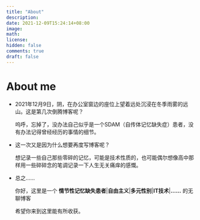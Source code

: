 ```yaml
---
title: "About"
description: 
date: 2021-12-09T15:24:14+08:00
image: 
math: 
license: 
hidden: false
comments: true
draft: false
---
```


# About me

* 2021年12月9日，阴，在办公室窗边的座位上望着远处沉浸在冬季雨雾的远山。这是第几次倒腾博客呢？

    呜呼，忘掉了，没办法自己似乎是一个SDAM（自传体记忆缺失症）患者，没有办法记得曾经经历的事情的细节。

* 这一次又是因为什么想要再度写博客呢？
    
    想记录一些自己那些零碎的记忆，可能是技术性质的，也可能偶尔想像高中那样用一些碎碎念的笔调记录一下人生无关痛痒的感慨。

* 总之......
    
    你好，这里是一个 **情节性记忆缺失患者**|**自由主义**|**多元性别**|**IT技术**|**......** 的无聊博客

    希望你来到这里能有所收获。